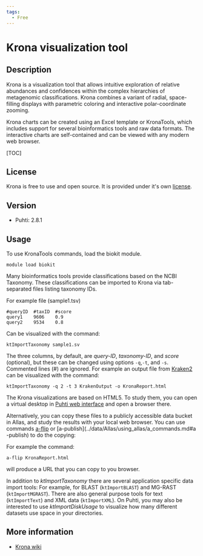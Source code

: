 ```yaml
---
tags:
  - Free
---
```


# Krona visualization tool

## Description

Krona is a visualization tool that allows intuitive exploration of relative abundances and confidences within the 
complex hierarchies of metagenomic classifications. Krona combines a variant of radial, space-filling 
displays with parametric coloring and interactive polar-coordinate zooming. 

Krona charts can be created using an Excel template or KronaTools, which includes support for several 
bioinformatics tools and raw data formats. The interactive charts are self-contained and can be 
viewed with any modern web browser.

[TOC]

## License

Krona is free to use and open source. It is provided under it's own [license](https://raw.githubusercontent.com/marbl/Krona/master/KronaTools/LICENSE.txt).

## Version

*   Puhti: 2.8.1

## Usage

To use KronaTools commands, load the biokit module.

```text
module load biokit
```
Many bioinformatics tools provide classifications based on the NCBI Taxonomy. 
These classifications can be imported to Krona via tab-separated files listing 
taxonomy IDs.

For example file (sample1.tsv)

```text
#queryID  #taxID  #score
query1    9606    0.9
query2    9534    0.8
```
Can be visualized with the command:

```text
ktImportTaxonomy sample1.sv 
```
The three columns, by default, are _query-ID_, _taxonomy-ID_, and _score_ (optional), 
but these can be changed using options `-q`,`-t`, and `-s`. Commented lines (#) are ignored. 
For example an output file from [Kraken2](./kraken.md) can be visualized with the command:

```text
ktImportTaxonomy -q 2 -t 3 KrakenOutput -o KronaReport.html
```
The Krona visualizations are based on HTML5. To study them, you can open a virtual desktop in [Puhti web interface](../computing/webinterface/desktop.md) and open a browser there.  

Alternatively, you can copy these files to a publicly accessible data bucket in Allas, and study the results with your local web browser. You can use commands [a-flip](../../data/Allas/using_allas/a_commands/#a-flip) or [a-publish](../data/Allas/using_allas/a_commands.md#a\
-publish) to do the copying:

For example the command:
```text
a-flip KronaReport.html
```
will produce a URL that you can copy to you browser.

In addition to _ktImportTaxonomy_ there are several application specific data import tools: 
For example, for BLAST (`ktImportBLAST`) and MG-RAST (`ktImportMGRAST`). There are also general purpose tools
for text (`ktImportText`) and XML data (`ktImportXML`). On Puhti, you may also be interested to
use _ktImportDiskUsage_ to visualize how many different datasets use space in your directories.

## More information

*   [Krona wiki](https://github.com/marbl/Krona/wiki)



